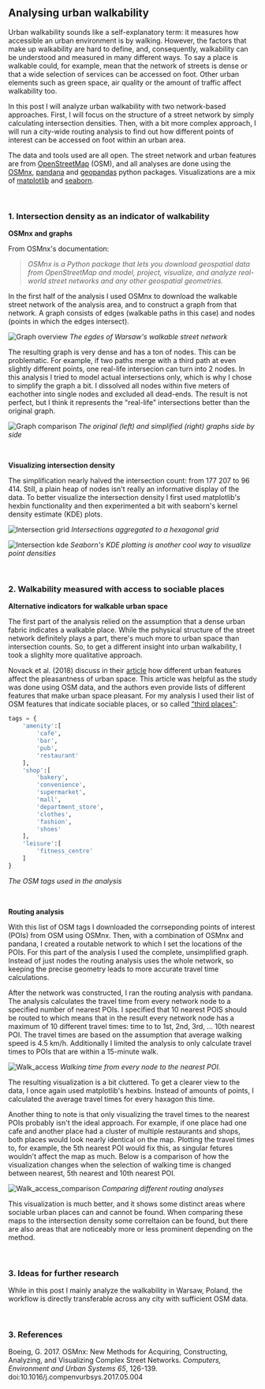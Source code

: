 ## Analysing urban walkability

Urban walkability sounds like a self-explanatory term: it measures how accessible an urban environment is by walking. However, the factors that make up walkability are hard to define, and, consequently, walkability can be understood and measured in many different ways. To say a place is walkable could, for example, mean that the network of streets is dense or that a wide selection of services can be accessed on foot. Other urban elements such as green space, air quality or the amount of traffic affect walkability too.

In this post I will analyze urban walkability with two network-based approaches. First, I will focus on the structure of a street network by simply calculating intersection densities. Then, with a bit more complex approach, I will run a city-wide routing analysis to find out how different points of interest can be accessed on foot within an urban area.

The data and tools used are all open. The street network and urban features are from [OpenStreetMap](https://www.openstreetmap.org/) (OSM), and all analyses are done using the [OSMnx](https://osmnx.readthedocs.io/en/stable/), [pandana](https://udst.github.io/pandana/) and [geopandas](https://geopandas.org/) python packages. Visualizations are a mix of [matplotlib](https://matplotlib.org/) and [seaborn](https://seaborn.pydata.org/).

<br/>

### 1. Intersection density as an indicator of walkability

**OSMnx and graphs**

From OSMnx's documentation:

>*OSMnx is a Python package that lets you download geospatial data from OpenStreetMap and model, project, visualize, and analyze real-world street networks and any other geospatial geometries.* 

In the first half of the analysis I used OSMnx to download the walkable street network of the analysis area, and to construct a graph from that network. A graph consists of edges (walkable paths in this case) and nodes (points in which the edges intersect).

![Graph overview](docs/graph_overview.png)
*The egdes of Warsaw's walkable street network*

The resulting graph is very dense and has a ton of nodes. This can be problematic. For example, if two paths merge with a third path at even slightly different points, one real-life intersecion can turn into 2 nodes. In this analysis I tried to model actual intersections only, which is why I chose to simplify the graph a bit. I dissolved all nodes within five meters of eachother into single nodes and excluded all dead-ends. The result is not perfect, but I think it represents the "real-life" intersections better than the original graph.

![Graph comparison](docs/graph_comparison.png)
*The original (left) and simplified (right) graphs side by side*

<br/>

**Visualizing intersection density**

The simplification nearly halved the intersection count: from 177 207 to 96 414. Still, a plain heap of nodes isn't really an informative display of the data. To better visualize the intersection density I first used matplotlib's hexbin functionality and then experimented a bit with seaborn's kernel density estimate (KDE) plots.

![Intersection grid](docs/intersection_hexbin.png)
*Intersections aggregated to a hexagonal grid*

![Intersection kde](docs/intersection_kde.png)
*Seaborn's KDE plotting is another cool way to visualize point densities*

<br/>

### 2. Walkability measured with access to sociable places

**Alternative indicators for walkable urban space**

The first part of the analysis relied on the assumption that a dense urban fabric indicates a walkable place. While the pshysical structure of the street network definitely plays a part, there's much more to urban space than intersection counts. So, to get a different insight into urban walkability, I took a slighlty more qualitative approach.

Novack et al. (2018) discuss in their [article](https://doi.org/10.3390/s18113794) how different urban features affect the pleasantness of urban space. This article was helpful as the study was done using OSM data, and the authors even provide lists of different features that make urban space pleasant. For my analysis I used their list of OSM features that indicate sociable places, or so called ["third places"](https://en.wikipedia.org/wiki/Third_place):

```python
tags = {
    'amenity':[
        'cafe',
        'bar',
        'pub',
        'restaurant'
    ],
    'shop':[
        'bakery',
        'convenience',
        'supermarket',
        'mall',
        'department_store',
        'clothes',
        'fashion',
        'shoes'
    ],
    'leisure':[
        'fitness_centre'
    ]
}
```
*The OSM tags used in the analysis*

<br/>

**Routing analysis**

With this list of OSM tags I downloaded the corrseponding points of interest (POIs) from OSM using OSMnx. Then, with a combination of OSMnx and pandana, I created a routable network to which I set the locations of the POIs. For this part of the analysis I used the complete, unsimplified graph. Instead of just nodes the routing analysis uses the whole network, so keeping the precise geometry leads to more accurate travel time calculations. 

After the network was constructed, I ran the routing analysis with pandana. The analysis calculates the travel time from every network node to a specified number of nearest POIs. I specified that 10 nearest POIS should be routed to which means that in the result every network node has a maximum of 10 different travel times: time to to 1st, 2nd, 3rd, ... 10th nearest POI. The travel times are based on the assumption that average walking speed is 4.5 km/h. Additionally I limited the analysis to only calculate travel times to POIs that are within a 15-minute walk.

![Walk_access](docs/walk_access.png)
*Walking time from every node to the nearest POI.*

The resulting visualization is a bit cluttered. To get a clearer view to the data, I once again used matplotlib's hexbins. Instead of amounts of points, I calculated the average travel times for every haxagon this time.

Another thing to note is that only visualizing the travel times to the nearest POIs probably isn't the ideal approach. For example, if one place had one cafe and another place had a cluster of multiple restaurants and shops, both places would look nearly identical on the map. Plotting the travel times to, for example, the 5th nearest POI would fix this, as singular fetures wouldn't affect the map as much. Below is a comparison of how the visualization changes when the selection of walking time is changed between nearest, 5th nearest and 10th nearest POI.

![Walk_access_comparison](docs/walk_access_comparison.png)
*Comparing different routing analyses*

This visualization is much better, and it shows some distinct areas where sociable urban places can and cannot be found. When comparing these maps to the intersection density some correltaion can be found, but there are also areas that are noticeably more or less prominent depending on the method.

<br/>

### 3. Ideas for further research

While in this post I mainly analyze the walkability in Warsaw, Poland, the workflow is directly transferable across any city with sufficient OSM data.

<br/>

### 3. References

Boeing, G. 2017. OSMnx: New Methods for Acquiring, Constructing, Analyzing, and Visualizing Complex Street Networks. *Computers, Environment and Urban Systems 65*, 126-139. doi:10.1016/j.compenvurbsys.2017.05.004

